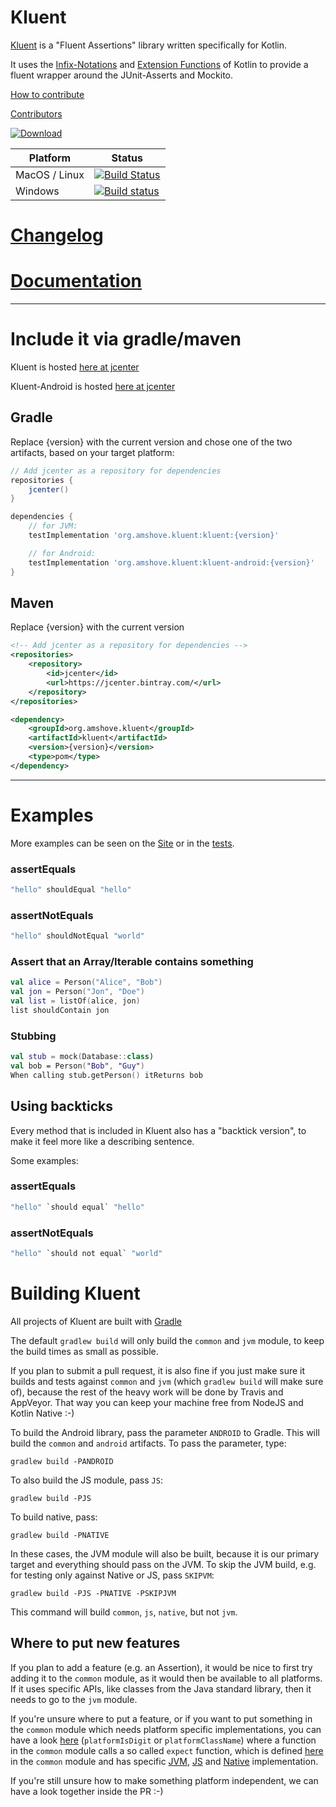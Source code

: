 # Kluent

[Kluent](https://markusamshove.github.io/Kluent/) is a "Fluent Assertions" library written specifically for Kotlin.

It uses the [Infix-Notations](https://kotlinlang.org/docs/reference/functions.html#infix-notation "Infix-Notation") and [Extension Functions](https://kotlinlang.org/docs/reference/extensions.html#extension-functions "Extension Functions") of Kotlin to provide a fluent wrapper around the JUnit-Asserts and Mockito.

[How to contribute](CONTRIBUTING.md)

[Contributors](AUTHORS.md)

[ ![Download](https://api.bintray.com/packages/markusamshove/maven/kluent/images/download.svg) ](https://bintray.com/markusamshove/maven/kluent/_latestVersion) 


| Platform  | Status  |
|     ---       |  ---    |
| MacOS / Linux |   [![Build Status](https://travis-ci.org/MarkusAmshove/Kluent.svg?branch=master)](https://travis-ci.org/MarkusAmshove/Kluent)            |
| Windows       |  [![Build status](https://ci.appveyor.com/api/projects/status/c8j2nkwb5nc8b55a?svg=true)](https://ci.appveyor.com/project/magges/kluent) |

# [Changelog](CHANGELOG.md)
# [Documentation](https://markusamshove.github.io/Kluent/)

----------

# Include it via gradle/maven

Kluent is hosted [here at jcenter](https://bintray.com/markusamshove/maven/kluent/view# "jCenter")

Kluent-Android is hosted [here at jcenter](https://bintray.com/markusamshove/maven/kluent-android/view# "jCenter")

## Gradle
Replace {version} with the current version and chose one of the two artifacts, based on your target platform:
```groovy
// Add jcenter as a repository for dependencies
repositories {
    jcenter()
}

dependencies {
    // for JVM:
    testImplementation 'org.amshove.kluent:kluent:{version}'

    // for Android:
    testImplementation 'org.amshove.kluent:kluent-android:{version}'
}
```

## Maven
Replace {version} with the current version

```xml
<!-- Add jcenter as a repository for dependencies --> 
<repositories>
    <repository>
        <id>jcenter</id>
        <url>https://jcenter.bintray.com/</url>
    </repository>
</repositories>

<dependency>
    <groupId>org.amshove.kluent</groupId>
    <artifactId>kluent</artifactId>
    <version>{version}</version>
    <type>pom</type>
</dependency>
```

----------

# Examples

More examples can be seen on the [Site](https://markusamshove.github.io/Kluent/) or in the [tests](https://github.com/MarkusAmshove/Kluent/tree/master/src/test/kotlin/org/amshove/kluent/tests).

### assertEquals ##

```kotlin
"hello" shouldEqual "hello"
```

### assertNotEquals ##

```kotlin
"hello" shouldNotEqual "world"
```    

### Assert that an Array/Iterable contains something ##

```kotlin
val alice = Person("Alice", "Bob")
val jon = Person("Jon", "Doe")
val list = listOf(alice, jon)
list shouldContain jon
```

### Stubbing

```kotlin
val stub = mock(Database::class)
val bob = Person("Bob", "Guy")
When calling stub.getPerson() itReturns bob
```

## Using backticks

Every method that is included in Kluent also has a "backtick version", to make it feel more like a describing sentence.

Some examples:

### assertEquals ##

```kotlin
"hello" `should equal` "hello"
```

### assertNotEquals ##
```kotlin
"hello" `should not equal` "world"
```

# Building Kluent

All projects of Kluent are built with [Gradle](http://gradle.org/)

The default `gradlew build` will only build the `common` and `jvm` module, to keep the build times as small as possible.

If you plan to submit a pull request, it is also fine if you just make sure it builds and tests against `common` and `jvm` (which `gradlew build` will make sure of),
because the rest of the heavy work will be done by Travis and AppVeyor.
That way you can keep your machine free from NodeJS and Kotlin Native :-)

To build the Android library, pass the parameter `ANDROID` to Gradle.
This will build the `common` and `android` artifacts.
To pass the parameter, type:

`gradlew build -PANDROID`

To also build the JS module, pass `JS`:

`gradlew build -PJS`

To build native, pass:

`gradlew build -PNATIVE`

In these cases, the JVM module will also be built, because it is our primary target and everything should pass on the JVM.
To skip the JVM build, e.g. for testing only against Native or JS, pass `SKIPVM`:

`gradlew build -PJS -PNATIVE -PSKIPJVM`

This command will build `common`, `js`, `native`, but not `jvm`.

## Where to put new features

If you plan to add a feature (e.g. an Assertion), it would be nice to first try adding it to the `common` module, as it would then be available to all platforms.
If it uses specific APIs, like classes from the Java standard library, then it needs to go to the `jvm` module.

If you're unsure where to put a feature, or if you want to put something in the `common` module which needs platform specific
implementations, you can have a look [here](https://github.com/MarkusAmshove/Kluent/blob/master/common/src/main/kotlin/org/amshove/kluent/Basic.kt) (`platformIsDigit` or `platformClassName`)
where a function in the `common` module calls a so called `expect` function, which is defined [here](https://github.com/MarkusAmshove/Kluent/blob/master/common/src/main/kotlin/org/amshove/kluent/internal/Platform.kt)
in the `common` module and has specific [JVM](https://github.com/MarkusAmshove/Kluent/blob/master/jvm/src/main/kotlin/org/amshove/kluent/internal/Platform.kt),
[JS](https://github.com/MarkusAmshove/Kluent/blob/master/js/src/main/kotlin/org/amshove/kluent/internal/Platform.kt)
and [Native](https://github.com/MarkusAmshove/Kluent/blob/master/native/src/main/kotlin/org/amshove/kluent/internal/Platform.kt) implementation.

If you're still unsure how to make something platform independent, we can have a look together inside the PR :-)
